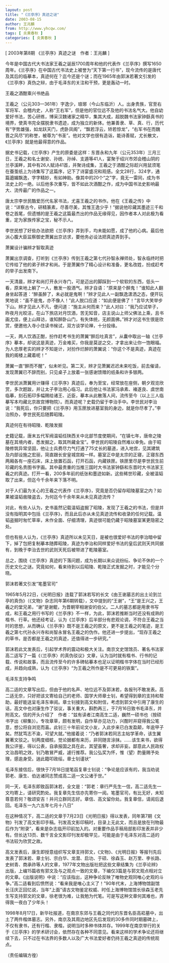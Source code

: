 ```yaml
---
layout: post
title: "《兰亭序》真迹之谜"
date: 2003-08-15
author: 王兆麟
from: http://www.yhcqw.com/
tags: [ 炎黄春秋 ]
categories: [ 炎黄春秋 ]
---
```



[ 2003年第8期 《兰亭序》真迹之谜　作者：王兆麟 ]


今年是中国古代大书法家王羲之诞辰1700周年和他的代表作《兰亭序》撰写1650周年。《兰亭序》在中国古代书法史上被誉为“天下第一行书”，现今流传的是唐代及其后的临摹本，真迹何在？迄今还是个谜；而在1965年由郭沫若著文引发的《兰亭序》真伪之辩，由于毛泽东的关注和干预，更是轰动一时。

王羲之酒酣乘兴书绝品


王羲之（公元303—361年）字逸少，琅琊（今山东临沂）人。出身贵族，官至右军将军、会稽内史，人称“王右军”，但是他的官位远不及他的书法名气大。他自幼爱好书法，苦心研练，博采汉魏诸家之精华，集其大成，超脱魏书法家钟繇真书的境界，使真书完全摆脱隶书遗迹，成为独立的新体。他兼善隶、草、真、行，历代有“字势雄强，如龙跃天门，虎卧凤阁”，“飘若浮云，矫若惊龙”，“右军书在而魏晋之风尽”的称誉，被尊为“书圣”。他对文学也很有造诣，能诗善赋，尤长散文，《兰亭序》就是他最得意的作品。


据史书记载，《兰亭序》产生的原委是这样：东晋永和九年（公元353年）三月三日，王羲之和名士谢安、孙统、孙绰、支遁等41人，宴聚于绍兴市郊会稽山阴的兰亭溪畔，其中有26人赋诗41首，并聚诗成集，王羲之于酒酣之际趁兴用鼠须笔在蚕茧纸上为诗集写了这篇序，记下了诗宴盛况和观感。全文28行，324字，通篇遒媚飘逸，字字精妙，有如神助。像其中的20个“之”字，竟无一雷同，成为书法史上的一绝。以后他多次重写，皆不如此次酒酣之作，成为中国书法史影响最大、流传最广的作品之一。


唐太宗李世民酷爱历代名家书法，尤喜王羲之的书作。他在《王羲之传》中说：“详察古今，研精篆素，尽善尽美，其惟王逸少乎！”据说他珍藏其墨迹三千和卷之首尾，但遗憾的是王羲之这篇最杰出的作品无缘得见，因作者本人对此极为看重，定为家族传家之宝，秘不示人。

李世民想了好些办法欲把《兰亭序》弄到手，均未能如愿，成了他的心病。最后他派心腹大臣监察御史萧翼出京访求，要他务必设法把真迹弄到手。

萧翼设计骗辨才智取真迹


萧翼出京调查，打听到《兰亭序》传到王羲之第七代孙智永禅师处，智永临终时把它传给了他的弟子辨才和尚。于是萧翼作了精心设计和准备，更名改姓，扮成赶考的举子出发南下。


一天清晨，辨才和尚打开永兴寺门，可是迈出的脚踩到一个软软的东西，低头一看，原来地上躺了一人，散发一股酒气。辨才自语：“原来是个醉鬼！”谁知此人翻身坐起答道：“醉虽醉了，未必就是鬼啊！”辨才见此人一副飘逸潇洒之态，便开玩笑地说：“虽不是鬼，亦不像人！”此人脱口应道：“如此便是佛了！”言毕大笑举步下山。辨才见此人不凡，便问道：“施主从何而来？”此人对曰：“我乃应试举子，昨夜月光皎洁，在山下旅店对月饮酒，苦无知音，店主说山上师父佛法上乘，且书画尤佳，便上山拜访，谁知醉卧山门，有失体统，无颜面佛。”辨才对这书生很是欣赏，便邀他入寺小住读书候试，双方谈学论禅，十分投缘。


一天，两人饮酒正酣，扮作赶考书生的萧翼“醉后吐真言”，从囊中取出一轴《兰亭序》摹本，却说这是真迹，万金难买，你我是莫逆之交，才拿出来让你一饱眼福。为人忠厚老实的辨才不知是计，对扮作烂醉的萧翼说：“你这个不是真迹，真迹在我的阁楼上藏着呢！”

萧翼一直“醉而不醒”，似未听见。第二天，辨才见萧翼迟迟未来吃饭，前去催请，发现萧翼已不辞而别，只见桌子上放着一张感谢馈赠的纸条和许多银两。


李世民派萧翼用计赚得《兰亭序》真迹后，奉为至宝，经常放在座侧，朝夕观览欣赏，多次题跋，并让太子李治用心临习。此后他让书法家冯承素、褚遂良、虞世南临摹，刻石拓印多幅赐给诸王、近臣，摹本从此散落人间，流传至今（以上三人临摹写本均藏北京故宫博物院）。而真迹呢？史载仍留于李治手中。李世民对李治说：“我死后，你只要把《兰亭序》用玉匣放进墓室我的身边，就是你尽孝了。”李治照办，李世民死后随葬昭陵。

真迹何在有待昭陵、乾陵发掘


史籍记载，唐末五代军阀温韬任陕西关中北部节度使期间，“在镇七年，唐帝之陵墓在其境内者，悉发掘之，取其所藏金宝”。李世民的昭陵自然难以幸免。由于昭陵修筑异常坚固，他让士兵费尽力气打通了75丈长的墓道，进入地宫，见其建筑及内部设施之宏丽，简直跟长安皇城宫殿一样。墓室正中是太宗的正寝，正寝东西两厢各有一座石床，床上放置石函，打开石函，内藏铁匣。铁匣里尽是李世民生前珍藏的名贵图书字画。其中最贵重的当推三国时大书法家钟繇和东晋时大书法家王羲之的真迹。打开一看，200多年前的纸张和墨迹如新。这些稀世珍藏，全被温韬取了出来，但迄今千余年来下落不明。

对于人们最为关心的王羲之代表作《兰亭序》，究竟是否仍留存昭陵墓室之内？如果被温韬凿陵盗去，为何迄今千余年来从未见真迹流传？


对此，有些人认为，史书虽然记载温韬盗掘了昭陵，发现了王羲之的书法，但是并没有指明其中包括《兰亭序》，而且此后亦从未见真迹流传和收录的任何记载。温韬盗掘时匆忙草率，未作全面、仔细清理，真迹很可能仍藏于昭陵墓室某更隐密之处。


但也有些人认为，《兰亭序》真迹所以未见天日，是被也很爱好书法的李治暗中留下，掉了包把复制摹本随葬昭陵，真迹为李治和同样爱好书法的皇后武则天共同据有，到晚于李治去世的武则天死后被带进了乾陵墓室。

总之，围绕《兰亭序》真迹的下落问题，成为长期以来众说纷纭、争论不休的一个历史文化之谜。究竟如何，看来待到以后昭陵、乾陵正式发掘之时，才能见个分晓。

郭沫若著文引发“笔墨官司”


1965年5月22日，《光明日报》连载了郭沫若写的长文《由王谢墓志的出土论到兰亭的真伪》（《文物》杂志同年第6期转载），文中提到的“王谢”，“王”是王兴之，王羲之的堂兄弟，“谢”是谢鲲，为晋朝宰相谢安的伯父。二人的墓志都是用隶书写成，和王羲之用行书写的《兰亭序》不一样，为此，郭沫若推断当时还没有成熟的楷书、行草。他还经考证，认为《兰亭序》后半部分有悲观论调，不符合王羲之当时的思想，从而确认《兰亭序》既不是王羲之的原文，更不是王羲之的笔迹，是王羲之第七代孙永兴寺和尚智永冒名王羲之的伪作。他还进一步提出，“现存王羲之的草书，是否都是王羲之的真迹，还值得进一步研究。”


郭沫若此文发表后，引起学术界的震动和极大关注。南京文史馆馆员、著名书法家高二适写了一篇《〈兰亭序〉的真伪驳议》文章，认为当时就有楷书、行书的记载、传说和故事，而且流传至今的许多碑帖摹本也足以证明楷书字体在当时已经形成，并趋向成熟，认为《兰亭序》“为王羲之所作是不可更易的铁案”。

毛泽东支持争鸣


高二适的文章写出后，但由于他的名声、地位远不及郭沫若，各报刊不敢发表。高二适无奈，只好把该文寄给自己的老师、国学大师章士钊，希望得到章的支持和帮助，最好能送呈毛泽东审阅。章士钊接到高文和附信，考虑到郭文中引用了康生的话，高文中也对康生作了驳议，事关重大，斟酌再三，于7月16日致书毛泽东，并附高文。信的开头介绍了　作者：“兹有读者江南高生二适，巍然一硕书也（按硕书字出《柳集》）。专攻章草，颇有发明，自作草亦见功力，兴酣时并窥得我公笔意，想公将自浏览而喜。此钊三十年前论文小友，入此步来已白发盈颠，年逾甲子矣。然犹笃志不渝，可望大就。”他接着说：“乃者郭沫若同志主帖学革命，该生翼翼著文驳之。钊两度细核，觉论据都有来历，非同随言涂抹。……该生来书，欲得我公评鉴，得以公表，自承报国之具在此，其望虽奢，求却非妄。鄙意此人民政权文治昌明之效，钊乃敢冒严威，遽行推荐。我公弘奖为怀，惟（望）酌量赐予处理，感逾身受。遄此籍叩政绥。章士钊谨状”

毛泽东接信后，很快于7月18日提笔函复章士钊说：“争论是应该有的，我当劝说郭老、康生、伯达诸同志赞成高二适一文公诸于世。”


同一天，毛泽东即致函郭沫若，全文是：“郭老：章行严先生一信，高二适先生一文均寄上，请研究酌处。我复章先生信亦先寄你一阅。笔墨官司，有比无好，未知尊意若何？敬颂安吉！并问立群同志好。章信、高文留你处。我复章信，请阅后退回。毛泽东一九六五年七月十八日”


在这种情况下，高二适的文章于7月23日《光明日报》得以发表，同年第7期《文物》刊发了高文影印手稿。刊发高文影印稿时，目录上无此文，而且是放在刊物最后作为“附录”，看来是杂志临开印前加入的。对重要作品手稿局部影印发表并非少有。但长达13页、数千言全文影印刊发却极罕见，可能是由于毛泽东对高二适的书法较为欣赏之故。


高文发表后，康生即授意组织写文章支持郭文，《文物》、《光明日报》等报刊先后发表了郭沫若、章士钊、宗白华、龙潜、启功、于硕、徐森玉、赵万里、李长路、史树青、商承祚等人的文章，1977年文物出版社把这些文章结集为《兰亭论辨》出版，上编15篇收有郭文及与之观点一致的文章，下编仅3篇是与郭文观点相对立的文章。《出版说明》中说：“应该指出，这种争论反映了唯物史观同唯心史观的斗争。”高二适看到后愤然说：“看来我是唯心主义了！”90年代末，上海博物馆副馆长汪庆正回忆说，当年“上面”请古文物鉴定权威、时任上海博物馆馆长徐森玉老先生写支持郭文的文章，徐老很为难，让我勉为代笔。可是写这种文章何其难也，弄得我一夜白了少年头！


1998年8月17日，新华社报道，在南京东郊与王羲之同代的东晋名臣高崧墓中，出土了两件楷体墓志。另外，南京及其周边地区先后发现的30多件同时期墓碑上，不仅有隶书，还有行楷、隶楷，说明当时多种书体并存。1999年在南京举行的关于《兰亭序》的学术研讨会，依然存在各种不同意见。看来这样的学术争论还将继续下去，只不过在书法界的多数人以及广大书法爱好者仍持王羲之真迹的传统观点。

（责任编辑方徨）


